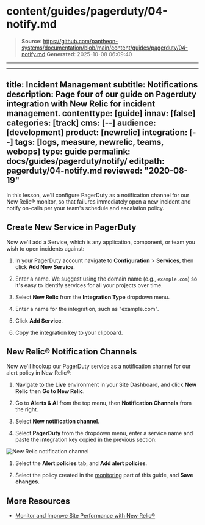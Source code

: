 # content/guides/pagerduty/04-notify.md

> **Source**: https://github.com/pantheon-systems/documentation/blob/main/content/guides/pagerduty/04-notify.md
> **Generated**: 2025-10-08 06:09:40

---

---
title: Incident Management
subtitle: Notifications
description: Page four of our guide on Pagerduty integration with New Relic for incident management.
contenttype: [guide]
innav: [false]
categories: [track]
cms: [--]
audience: [development]
product: [newrelic]
integration: [--]
tags: [logs, measure, newrelic, teams, webops]
type: guide
permalink: docs/guides/pagerduty/notify/
editpath: pagerduty/04-notify.md
reviewed: "2020-08-19"
---
In this lesson, we'll configure PagerDuty as a notification channel for our New Relic&reg; monitor, so that failures immediately open a new incident and notify on-calls per your team's schedule and escalation policy.

## Create New Service in PagerDuty

Now we'll add a Service, which is any application, component, or team you wish to open incidents against:

1. In your PagerDuty account navigate to  **Configuration** > **Services**, then click **Add New Service**.

1. Enter a name. We suggest using the domain name (e.g., `example.com`) so it's easy to identify services for all your projects over time.

1. Select **New Relic** from the **Integration Type** dropdown menu.

1. Enter a name for the integration, such as "example.com".

1. Click **Add Service**.

1. Copy the integration key to your clipboard.

## New Relic&reg; Notification Channels

Now we'll hookup our PagerDuty service as a notification channel for our alert policy in New Relic&reg;:

1. Navigate to the **<Icon icon="wrench" /> Live** environment in your Site Dashboard, and click **<Icon icon="eye" /> New Relic** then **<Icon icon="externalLink" /> Go to New Relic**.

1. Go to **Alerts & AI** from the top menu, then **Notification Channels** from the right.

1. Select **New notification channel**.

1. Select **PagerDuty** from the dropdown menu, enter a service name and paste the integration key copied in the previous section:

  ![New Relic notification channel](../../../images/pagerduty/new-relic-notification-channels.png)

1. Select the **Alert policies** tab, and **Add alert policies**.

1. Select the policy created in the [monitoring](/guides/pagerduty/monitor) part of this guide, and **Save changes**.

## More Resources

- [Monitor and Improve Site Performance with New Relic&reg;](/guides/new-relic/monitor-new-relic)
